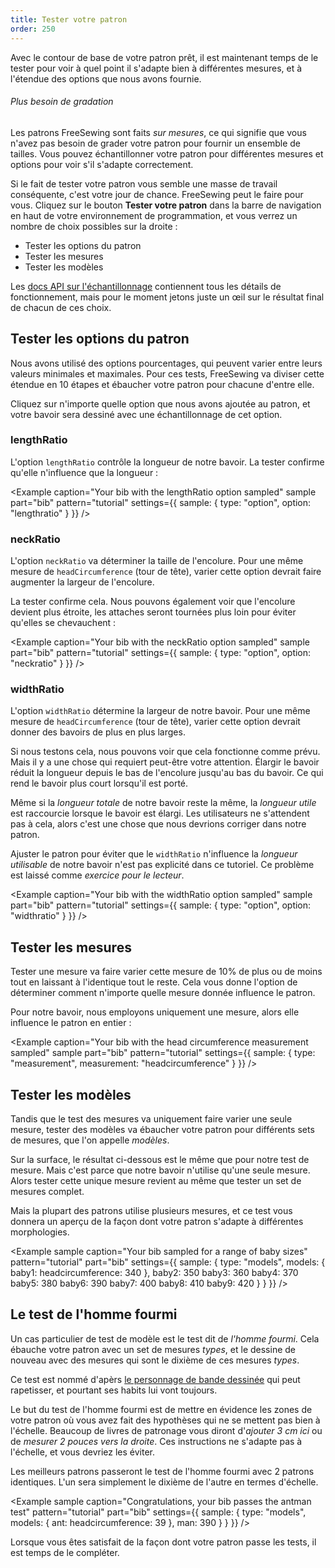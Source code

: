 ```yaml
---
title: Tester votre patron
order: 250
---
```


Avec le contour de base de votre patron prêt, il est maintenant temps de le tester pour voir à quel point il s'adapte bien à différentes mesures, et à l'étendue des options que nous avons fournie.

<Tip>

###### Plus besoin de gradation

Les patrons FreeSewing sont faits *sur mesures*, ce qui signifie que vous n'avez pas besoin de grader votre patron pour fournir un ensemble de tailles. Vous pouvez échantillonner votre patron pour différentes mesures et options pour voir s'il s'adapte correctement.

</Tip>

Si le fait de tester votre patron vous semble une masse de travail conséquente, c'est votre jour de chance. FreeSewing peut le faire pour vous. Cliquez sur le bouton **Tester votre patron** dans la barre de navigation en haut de votre environnement de programmation, et vous verrez un nombre de choix possibles sur la droite :

- Tester les options du patron
- Tester les mesures
- Tester les modèles

Les [docs API sur l'échantillonnage](/api/pattern#sample) contiennent tous les détails de fonctionnement, mais pour le moment jetons juste un œil sur le résultat final de chacun de ces choix.

## Tester les options du patron

Nous avons utilisé des options pourcentages, qui peuvent varier entre leurs valeurs minimales et maximales. Pour ces tests, FreeSewing va diviser cette étendue en 10 étapes et ébaucher votre patron pour chacune d'entre elle.

Cliquez sur n'importe quelle option que nous avons ajoutée au patron, et votre bavoir sera dessiné avec une échantillonnage de cet option.

### lengthRatio

L'option `lengthRatio` contrôle la longueur de notre bavoir. La tester confirme qu'elle n'influence que la longueur :

<Example caption="Your bib with the lengthRatio option sampled" sample part="bib" pattern="tutorial" settings={{ sample: { type: "option", option: "lengthratio" } }} />

### neckRatio

L'option `neckRatio` va déterminer la taille de l'encolure. Pour une même mesure de `headCircumference` (tour de tête), varier cette option devrait faire augmenter la largeur de l'encolure.

La tester confirme cela. Nous pouvons également voir que l'encolure devient plus étroite, les attaches seront tournées plus loin pour éviter qu'elles se chevauchent :

<Example caption="Your bib with the neckRatio option sampled" sample part="bib" pattern="tutorial" settings={{ sample: { type: "option", option: "neckratio" } }} />

### widthRatio

L'option `widthRatio` détermine la largeur de notre bavoir. Pour une même mesure de `headCircumference` (tour de tête), varier cette option devrait donner des bavoirs de plus en plus larges.

Si nous testons cela, nous pouvons voir que cela fonctionne comme prévu. Mais il y a une chose qui requiert peut-être votre attention. Élargir le bavoir réduit la longueur depuis le bas de l'encolure jusqu'au bas du bavoir. Ce qui rend le bavoir plus court lorsqu'il est porté.

Même si la *longueur totale* de notre bavoir reste la même, la *longueur utile* est raccourcie lorsque le bavoir est élargi. Les utilisateurs ne s'attendent pas à cela, alors c'est une chose que nous devrions corriger dans notre patron.

<Note>

Ajuster le patron pour éviter que le `widthRatio` n'influence la *longueur utilisable* de notre bavoir n'est pas explicité dans ce tutoriel. Ce problème est laissé comme *exercice pour le lecteur*.

</Note>

<Example caption="Your bib with the widthRatio option sampled" sample part="bib" pattern="tutorial" settings={{ sample: { type: "option", option: "widthratio" } }} />

## Tester les mesures

Tester une mesure va faire varier cette mesure de 10% de plus ou de moins tout en laissant à l'identique tout le reste. Cela vous donne l'option de déterminer comment n'importe quelle mesure donnée influence le patron.

Pour notre bavoir, nous employons uniquement une mesure, alors elle influence le patron en entier :

<Example caption="Your bib with the head circumference measurement sampled" sample part="bib" pattern="tutorial" settings={{ sample: { type: "measurement", measurement: "headcircumference" } }} />

## Tester les modèles

Tandis que le test des mesures va uniquement faire varier une seule mesure, tester des modèles va ébaucher votre patron pour différents sets de mesures, que l'on appelle *modèles*.

Sur la surface, le résultat ci-dessous est le même que pour notre test de mesure. Mais c'est parce que notre bavoir n'utilise qu'une seule mesure. Alors tester cette unique mesure revient au même que tester un set de mesures complet.

Mais la plupart des patrons utilise plusieurs mesures, et ce test vous donnera un aperçu de la façon dont votre patron s'adapte à différentes morphologies.

<Example sample caption="Your bib sampled for a range of baby sizes" pattern="tutorial" part="bib" settings={{ sample: { type: "models", models: { baby1: headcircumference: 340 }, baby2: 350 baby3: 360 baby4: 370 baby5: 380 baby6: 390 baby7: 400 baby8: 410 baby9: 420 } } }} />

## Le test de l'homme fourmi

Un cas particulier de test de modèle est le test dit de *l'homme fourmi*. Cela ébauche votre patron avec un set de mesures *types*, et le dessine de nouveau avec des mesures qui sont le dixième de ces mesures *types*.

Ce test est nommé d'apèrs [le personnage de bande dessinée](https://en.wikipedia.org/wiki/Ant-Man_(film)) qui peut rapetisser, et pourtant ses habits lui vont toujours.

Le but du test de l'homme fourmi est de mettre en évidence les zones de votre patron où vous avez fait des hypothèses qui ne se mettent pas bien à l'échelle. Beaucoup de livres de patronage vous diront d'*ajouter 3 cm ici* ou de *mesurer 2 pouces vers la droite*. Ces instructions ne s'adapte pas à l'échelle, et vous devriez les éviter.

Les meilleurs patrons passeront le test de l'homme fourmi avec 2 patrons identiques. L'un sera simplement le dixième de l'autre en termes d'échelle.

<Example sample caption="Congratulations, your bib passes the antman test" pattern="tutorial" part="bib" settings={{ sample: { type: "models", models: { ant: headcircumference: 39 }, man: 390 } } }} />

Lorsque vous êtes satisfait de la façon dont votre patron passe les tests, il est temps de le compléter.